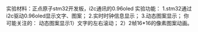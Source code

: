 实验材料：正点原子stm32开发板，i2c通讯的0.96oled
实验功能：
1.stm32通过i2c驱动0.96oled显示文字、图案；
2.实时时钟信息显示；
3.动态图案显示；
你可能关注的：
动态图案显示1）文字的左右滚动；
2）2帧16*16的像素图案动画。

